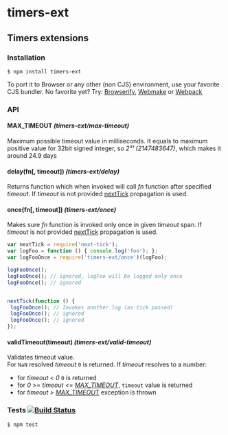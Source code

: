 # timers-ext
## Timers extensions

### Installation

	$ npm install timers-ext
	
To port it to Browser or any other (non CJS) environment, use your favorite CJS bundler. No favorite yet? Try: [Browserify](http://browserify.org/), [Webmake](https://github.com/medikoo/modules-webmake) or [Webpack](http://webpack.github.io/)

### API

#### MAX\_TIMEOUT _(timers-ext/max-timeout)_

Maximum possible timeout value in milliseconds. It equals to maximum positive value for 32bit signed integer, so _2³¹ (2147483647)_, which makes it around 24.9 days

#### delay(fn[, timeout]) _(timers-ext/delay)_

Returns function which when invoked will call _fn_ function after specified 
_timeout_. If _timeout_ is not provided [nextTick](https://github.com/medikoo/next-tick/#next-tick) propagation is used.

#### once(fn[, timeout]) _(timers-ext/once)_

Makes sure _fn_ function is invoked only once in given _timeout_ span. If _timeout_ is not provided [nextTick](https://github.com/medikoo/next-tick/#next-tick) propagation is used.


```javascript
var nextTick = require('next-tick');
var logFoo = function () { console.log('foo'); };
var logFooOnce = require('timers-ext/once')(logFoo);

logFooOnce();
logFooOnce(); // ignored, logFoo will be logged only once
logFooOnce(); // ignored


nextTick(function () {
 logFooOnce(); // Invokes another log (as tick passed)
 logFooOnce(); // ignored
 logFooOnce(); // ignored
});

```

#### validTimeout(timeout) _(timers-ext/valid-timeout)_

Validates timeout value.  
For `NaN` resolved _timeout_ `0` is returned.
If _timeout_ resolves to a number:
- for _timeout < 0_ `0` is returned
- for _0 >= timeout <= [MAX_TIMEOUT](#max_timeout-timers-extmax-timeout)_, `timeout` value is returned
- for _timeout > [MAX_TIMEOUT](#max_timeout-timers-extmax-timeout)_ exception is thrown

### Tests [![Build Status](https://travis-ci.org/medikoo/timers-ext.png)](https://travis-ci.org/medikoo/timers-ext)

	$ npm test
